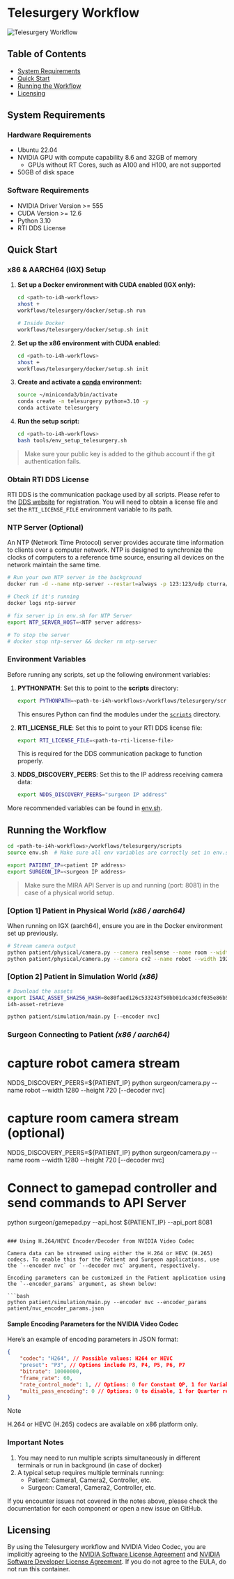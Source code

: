 # Telesurgery Workflow

![Telesurgery Workflow](../../docs/source/telesurgery_workflow.jpg)

## Table of Contents
- [System Requirements](#system-requirements)
- [Quick Start](#quick-start)
- [Running the Workflow](#running-the-workflow)
- [Licensing](#licensing)

## System Requirements

### Hardware Requirements
- Ubuntu 22.04
- NVIDIA GPU with compute capability 8.6 and 32GB of memory
   - GPUs without RT Cores, such as A100 and H100, are not supported
- 50GB of disk space

### Software Requirements
- NVIDIA Driver Version >= 555
- CUDA Version >= 12.6
- Python 3.10
- RTI DDS License

## Quick Start

### x86 & AARCH64 (IGX) Setup

1. **Set up a Docker environment with CUDA enabled (IGX only):**
   ```bash
   cd <path-to-i4h-workflows>
   xhost +
   workflows/telesurgery/docker/setup.sh run

   # Inside Docker
   workflows/telesurgery/docker/setup.sh init
   ```

2. **Set up the x86 environment with CUDA enabled:**
   ```bash
   cd <path-to-i4h-workflows>
   xhost +
   workflows/telesurgery/docker/setup.sh init
   ```

3. **Create and activate a [conda](https://www.anaconda.com/docs/getting-started/miniconda/install#quickstart-install-instructions) environment:**
   ```bash
   source ~/miniconda3/bin/activate
   conda create -n telesurgery python=3.10 -y
   conda activate telesurgery
   ```

4. **Run the setup script:**
   ```bash
   cd <path-to-i4h-workflows>
   bash tools/env_setup_telesurgery.sh
   ```

> Make sure your public key is added to the github account if the git authentication fails.

### Obtain RTI DDS License

RTI DDS is the communication package used by all scripts. Please refer to the [DDS website](https://www.rti.com/products) for registration. You will need to obtain a license file and set the `RTI_LICENSE_FILE` environment variable to its path.

### NTP Server (Optional)

An NTP (Network Time Protocol) server provides accurate time information to clients over a computer network. NTP is designed to synchronize the clocks of computers to a reference time source, ensuring all devices on the network maintain the same time.

```bash
# Run your own NTP server in the background
docker run -d --name ntp-server --restart=always -p 123:123/udp cturra/ntp

# Check if it's running
docker logs ntp-server

# fix server ip in env.sh for NTP Server
export NTP_SERVER_HOST=<NTP server address>

# To stop the server
# docker stop ntp-server && docker rm ntp-server
```

### Environment Variables

Before running any scripts, set up the following environment variables:

1. **PYTHONPATH**: Set this to point to the **scripts** directory:
   ```bash
   export PYTHONPATH=<path-to-i4h-workflows>/workflows/telesurgery/scripts
   ```
   This ensures Python can find the modules under the [`scripts`](./scripts) directory.

2. **RTI_LICENSE_FILE**: Set this to point to your RTI DDS license file:
   ```bash
   export RTI_LICENSE_FILE=<path-to-rti-license-file>
   ```
   This is required for the DDS communication package to function properly.

3. **NDDS_DISCOVERY_PEERS**: Set this to the IP address receiving camera data:
   ```bash
   export NDDS_DISCOVERY_PEERS="surgeon IP address"
   ```
More recommended variables can be found in [env.sh](./scripts/env.sh).

## Running the Workflow

```bash
cd <path-to-i4h-workflows>/workflows/telesurgery/scripts
source env.sh  # Make sure all env variables are correctly set in env.sh

export PATIENT_IP=<patient IP address>
export SURGEON_IP=<surgeon IP address>
```
> Make sure the MIRA API Server is up and running (port: 8081) in the case of a physical world setup.

### [Option 1] Patient in Physical World _(x86 / aarch64)_

When running on IGX (aarch64), ensure you are in the Docker environment set up previously.

```bash
# Stream camera output
python patient/physical/camera.py --camera realsense --name room --width 1280 --height 720
python patient/physical/camera.py --camera cv2 --name robot --width 1920 --height 1080
```

### [Option 2] Patient in Simulation World _(x86)_

```bash
# Download the assets
export ISAAC_ASSET_SHA256_HASH=8e80faed126c533243f50bb01dca3dcf035e86b5bf567d622878866a8ef7f12d
i4h-asset-retrieve

python patient/simulation/main.py [--encoder nvc]
```

### Surgeon Connecting to Patient _(x86 / aarch64)_

# capture robot camera stream
NDDS_DISCOVERY_PEERS=${PATIENT_IP} python surgeon/camera.py --name robot --width 1280 --height 720 [--decoder nvc]

# capture room camera stream (optional)
NDDS_DISCOVERY_PEERS=${PATIENT_IP} python surgeon/camera.py --name room --width 1280 --height 720 [--decoder nvc]

# Connect to gamepad controller and send commands to API Server
python surgeon/gamepad.py --api_host ${PATIENT_IP} --api_port 8081
```

### Using H.264/HEVC Encoder/Decoder from NVIDIA Video Codec

Camera data can be streamed using either the H.264 or HEVC (H.265) codecs. To enable this for the Patient and Surgeon applications, use the `--encoder nvc` or `--decoder nvc` argument, respectively.

Encoding parameters can be customized in the Patient application using the `--encoder_params` argument, as shown below:

```bash
python patient/simulation/main.py --encoder nvc --encoder_params patient/nvc_encoder_params.json
```

#### Sample Encoding Parameters for the NVIDIA Video Codec

Here’s an example of encoding parameters in JSON format:

```json
{
    "codec": "H264", // Possible values: H264 or HEVC
    "preset": "P3", // Options include P3, P4, P5, P6, P7
    "bitrate": 10000000,
    "frame_rate": 60,
    "rate_control_mode": 1, // Options: 0 for Constant QP, 1 for Variable bitrate, 2 for Constant bitrate
    "multi_pass_encoding": 0 // Options: 0 to disable, 1 for Quarter resolution, 2 for Full resolution
}
```

> [!NOTE]
> H.264 or HEVC (H.265) codecs are available on x86 platform only.

### Important Notes
1. You may need to run multiple scripts simultaneously in different terminals or run in background (in case of docker)
2. A typical setup requires multiple terminals running:
   - Patient: Camera1, Camera2, Controller, etc.
   - Surgeon: Camera1, Camera2, Controller, etc.

If you encounter issues not covered in the notes above, please check the documentation for each component or open a new issue on GitHub.

## Licensing

By using the Telesurgery workflow and NVIDIA Video Codec, you are implicitly agreeing to the [NVIDIA Software License Agreement](https://www.nvidia.com/en-us/agreements/enterprise-software/nvidia-software-license-agreement/) and [NVIDIA Software Developer License Agreement](https://developer.download.nvidia.com/designworks/DesignWorks_SDKs_Samples_Tools_License_distrib_use_rights_2017_06_13.pdf?t=eyJscyI6InJlZiIsImxzZCI6IlJFRi1zZWFyY2guYnJhdmUuY29tLyJ9). If you do not agree to the EULA, do not run this container.
